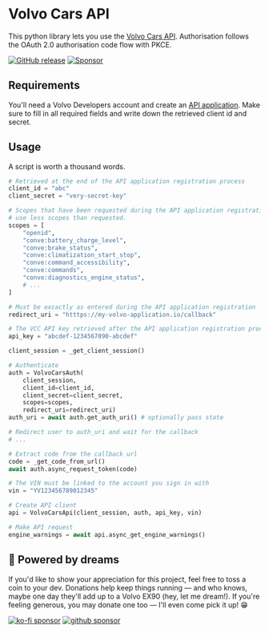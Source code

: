 # Volvo Cars API

This python library lets you use the [Volvo Cars API](https://developer.volvocars.com/apis/). Authorisation follows the OAuth 2.0 authorisation code flow with PKCE.


[![GitHub release][releases-shield]][releases]
[![Sponsor][sponsor-shield]](#sponsor)

## Requirements

You'll need a Volvo Developers account and create an [API application](https://developer.volvocars.com/account/). Make sure to fill in all required fields and write down the retrieved client id and secret.

## Usage

A script is worth a thousand words.

```py
# Retrieved at the end of the API application registration process
client_id = "abc"
client_secret = "very-secret-key"

# Scopes that have been requested during the API application registration. You can also
# use less scopes than requested.
scopes = [
    "openid",
    "conve:battery_charge_level",
    "conve:brake_status",
    "conve:climatization_start_stop",
    "conve:command_accessibility",
    "conve:commands",
    "conve:diagnostics_engine_status",
    # ...
]

# Must be excactly as entered during the API application registration
redirect_uri = "htttps://my-volvo-application.io/callback" 

# The VCC API key retrieved after the API application registration process
api_key = "abcdef-1234567890-abcdef"

client_session = _get_client_session()

# Authenticate
auth = VolvoCarsAuth(
    client_session,
    client_id=client_id,
    client_secret=client_secret,
    scopes=scopes,
    redirect_uri=redirect_uri)
auth_uri = await auth.get_auth_uri() # optionally pass state

# Redirect user to auth_uri and wait for the callback
# ...

# Extract code from the callback url
code = _get_code_from_url()
await auth.async_request_token(code)

# The VIN must be linked to the account you sign in with
vin = "YV123456789012345"

# Create API client
api = VolvoCarsApi(client_session, auth, api_key, vin)

# Make API request
engine_warnings = await api.async_get_engine_warnings()
```

<a name="sponsor"></a>

## 🚗 Powered by dreams

If you'd like to show your appreciation for this project, feel free to toss a coin to your dev. Donations help keep things running — and who knows, maybe one day they'll add up to a Volvo EX90 (hey, let me dream!). If you're feeling generous, you may donate one too — I'll even come pick it up! 😁

[![ko-fi sponsor][kofi-sponsor-shield]][kofi-sponsor]
[![github sponsor][github-sponsor-shield]][github-sponsor]


[releases-shield]: https://img.shields.io/github/v/release/thomasddn/volvo-cars-api?style=flat-square
[releases]: https://github.com/thomasddn/volvo-cars-api/releases
[sponsor-shield]: https://img.shields.io/static/v1?label=sponsor&message=%E2%9D%A4&color=%23fe8e86&style=flat-square
[kofi-sponsor-shield]: https://img.shields.io/badge/Support_me_on_Ko--fi-%E2%9D%A4-fe8e86?style=for-the-badge&logo=kofi&logoColor=ffffff
[kofi-sponsor]: https://ko-fi.com/N4N7UZ6KN
[github-sponsor-shield]: https://img.shields.io/badge/Support_me_on_GitHub-%E2%9D%A4-fe8e86?style=for-the-badge&logo=github&color=fe8e86
[github-sponsor]: https://github.com/sponsors/thomasddn
